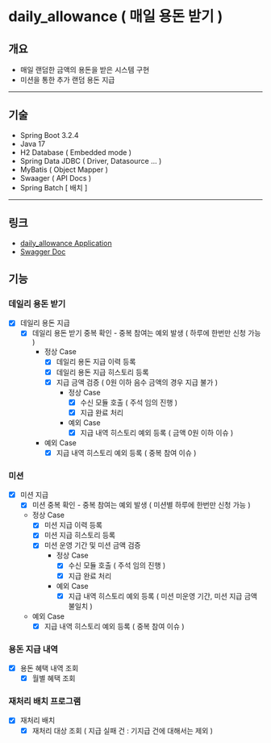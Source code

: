 # daily_allowance ( 매일 용돈 받기 )

## 개요
- 매일 랜덤한 금액의 용돈을 받은 시스템 구현
- 미션을 통한 추가 랜덤 용돈 지급
  
---

## 기술
- Spring Boot 3.2.4
- Java 17
- H2 Database ( Embedded mode )
- Spring Data JDBC ( Driver, Datasource ... )
- MyBatis ( Object Mapper )
- Swaager ( API Docs )
- Spring Batch [ 배치 ]

---

## 링크
- [ daily_allowance Application ]( http://localhost:8080/ )
- [ Swagger Doc ]( http://localhost:8080/swagger-ui/index.html )

## 기능

### 데일리 용돈 받기
- [x] 데일리 용돈 지급
  - [x] 데일리 용돈 받기 중복 확인 - 중복 참여는 예외 발생 ( 하루에 한번만 신청 가능 )
    - 정상 Case
        - [x] 데일리 용돈 지급 이력 등록 
        - [x] 데일리 용돈 지급 히스토리 등록
        - [x] 지급 금액 검증 ( 0원 이하 음수 금액의 경우 지급 불가 )
            - 정상 Case
                - [x] 수신 모듈 호출 ( 주석 임의 진행 )
                - [x] 지급 완료 처리
            - 예외 Case
                - [x] 지급 내역 히스토리 예외 등록 ( 금액 0원 이하 이슈 )
    - 예외 Case
        - [x] 지급 내역 히스토리 예외 등록 ( 중복 참여 이슈 )

### 미션
- [x] 미션 지급
    - [x] 미션 중복 확인 - 중복 참여는 예외 발생 ( 미션별 하루에 한번만 신청 가능 )
    - 정상 Case
        - [x] 미션 지급 이력 등록
        - [x] 미션 지급 히스토리 등록
        - [x] 미션 운영 기간 및 미션 금액 검증
            - 정상 Case
                - [x] 수신 모듈 호출 ( 주석 임의 진행 )
                - [x] 지급 완료 처리
            - 예외 Case
                - [x] 지급 내역 히스토리 예외 등록 ( 미션 미운영 기간, 미션 지급 금액 불일치 )
    - 예외 Case
        - [x] 지급 내역 히스토리 예외 등록 ( 중복 참여 이슈 )

### 용돈 지급 내역
- [x] 용돈 혜택 내역 조회
    - [x] 월별 혜택 조회

### 재처리 배치 프로그램
- [x] 재처리 배치
    - [x] 재처리 대상 조회 ( 지급 실패 건 : 기지급 건에 대해서는 제외 )
